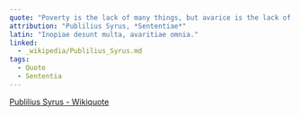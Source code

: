 ```yaml
---
quote: "Poverty is the lack of many things, but avarice is the lack of all things."
attribution: "Publilius Syrus, *Sententiae*"
latin: "Inopiae desunt multa, avaritiae omnia."
linked:
  - _wikipedia/Publilius_Syrus.md
tags:
  - Quote
  - Sententia
---
```

[Publilius Syrus - Wikiquote](https://en.wikiquote.org/wiki/Publilius_Syrus)
